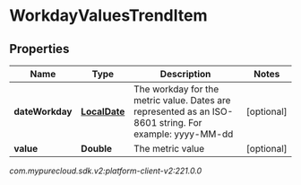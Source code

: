 # WorkdayValuesTrendItem


## Properties

| Name | Type | Description | Notes |
| ------------ | ------------- | ------------- | ------------- |
| **dateWorkday** | [**LocalDate**](LocalDate) | The workday for the metric value. Dates are represented as an ISO-8601 string. For example: yyyy-MM-dd |  [optional] |
| **value** | **Double** | The metric value |  [optional] |




_com.mypurecloud.sdk.v2:platform-client-v2:221.0.0_

